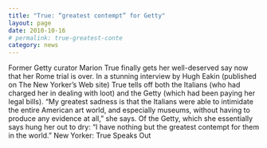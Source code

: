 ```yaml
---
title: "True: “greatest contempt” for Getty"
layout: page
date: 2010-10-16
# permalink: true-greatest-conte
category: news
---
```

Former Getty curator Marion True finally gets her well-deserved say now that her Rome trial is over. In a stunning interview by Hugh Eakin (published on The New Yorker’s Web site) True tells off both the Italians (who had charged her in dealing with loot) and the Getty (which had been paying her legal bills). “My greatest sadness is that the Italians were able to intimidate the entire American art world, and especially museums, without having to produce any evidence at all,” she says. Of the Getty, which she essentially says hung her out to dry: “I have nothing but the greatest contempt for them in the world.”
New Yorker: True Speaks Out